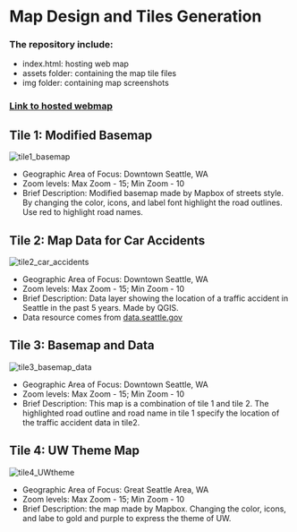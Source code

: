 # Map Design and Tiles Generation

### The repository include:

   * index.html: hosting web map
   * assets folder: containing the map tile files
   * img folder: containing map screenshots



### [Link to hosted webmap](https://xiaoxixiaxx.github.io/map_tiles_generation/)


## Tile 1: Modified Basemap
![tile1_basemap](https://user-images.githubusercontent.com/77243665/108615467-49d87a80-73b9-11eb-83a8-4394c418324d.png)

* Geographic Area of Focus: Downtown Seattle, WA
* Zoom levels: Max Zoom - 15; Min Zoom - 10
* Brief Description: Modified basemap made by Mapbox of streets style. By changing the color, icons, and label font highlight the road outlines. 
Use red to highlight road names.

## Tile 2: Map Data for Car Accidents
![tile2_car_accidents](https://user-images.githubusercontent.com/77243665/108615473-65438580-73b9-11eb-91e8-58c80407bca3.png)

* Geographic Area of Focus: Downtown Seattle, WA
* Zoom levels: Max Zoom - 15; Min Zoom - 10
* Brief Description: Data layer showing the location of a traffic accident in Seattle in the past 5 years. Made by QGIS.
* Data resource comes from [data.seattle.gov](https://data.seattle.gov/dataset/Collisions/nuam-5pkc)

## Tile 3: Basemap and Data
![tile3_basemap_data](https://user-images.githubusercontent.com/77243665/108615481-83a98100-73b9-11eb-8286-e5251325e358.png)

* Geographic Area of Focus: Downtown Seattle, WA
* Zoom levels: Max Zoom - 15; Min Zoom - 10
* Brief Description: This map is a combination of tile 1 and tile 2. The highlighted road outline and road name in tile 1 specify the location of the traffic accident data in tile2.


## Tile 4: UW Theme Map
![tile4_UWtheme](https://user-images.githubusercontent.com/77243665/108615490-a63b9a00-73b9-11eb-8834-7be67e81934c.png)

* Geographic Area of Focus: Great Seattle Area, WA
* Zoom levels: Max Zoom - 15; Min Zoom - 10
* Brief Description: the map made by Mapbox. Changing the color, icons, and labe to gold and purple to express the theme of UW.

